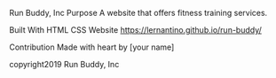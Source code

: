 Run Buddy, Inc
Purpose
A website that offers fitness training services.

Built With
HTML
CSS
Website
https://lernantino.github.io/run-buddy/

Contribution
Made with heart by [your name]

copyright2019 Run Buddy, Inc
